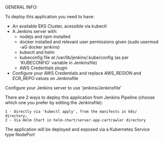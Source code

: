 GENERAL INFO:

To deploy this application you need to have:

- An available EKS Cluster, acessible via kubectl
- A Jenkins server with:
    - nodejs and npm installed
    - docker installed and relevant user permissions given (sudo usermod -aG docker jenkins)
    - kubectl and helm
    - kubeconfig file at /var/lib/jenkins/.kube/config (as per 'KUBECONFIG' variable in Jenkinsfile)
    - AWS Credentials plugin
- Configure your AWS Credentials and replace AWS_REGION and ECR_REPO values on Jenkinsfile

Configure your Jenkins server to use 'jenkins/Jenkinsfile'

There are 2 ways to deploy this application from Jenkins Pipeline (choose which one you prefer by editing the Jenkinsfile):

    1 - Directly via 'kubectl apply', from the manifests in k8s/ directory;
    2 - Via Helm Chart in helm-chart/server-app-cartrawler directory


The application will be deployed and exposed via a Kubernetes Service type NodePort
